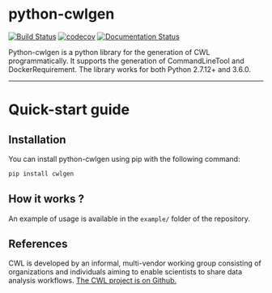 # python-cwlgen

[![Build Status](https://travis-ci.org/common-workflow-language/python-cwlgen.svg?branch=master)](https://travis-ci.org/common-workflow-language/python-cwlgen)
[![codecov](https://codecov.io/gh/common-workflow-language/python-cwlgen/branch/master/graph/badge.svg)](https://codecov.io/gh/common-workflow-language/python-cwlgen)
[![Documentation Status](https://readthedocs.org/projects/python-cwlgen/badge/?version=latest)](http://python-cwlgen.readthedocs.io/en/latest/?badge=latest)

Python-cwlgen is a python library for the generation of CWL programmatically.
It supports the generation of CommandLineTool and DockerRequirement.
The library works for both Python 2.7.12+ and 3.6.0.

------------------------

# Quick-start guide

## Installation

You can install python-cwlgen using pip with the following command:

```bash
pip install cwlgen
```

## How it works ?

An example of usage is available in the `example/` folder of the repository.

## References

CWL is developed by an informal, multi-vendor working group consisting of organizations and
individuals aiming to enable scientists to share data analysis workflows.
[The CWL project is on Github.](https://github.com/common-workflow-language/common-workflow-language)
